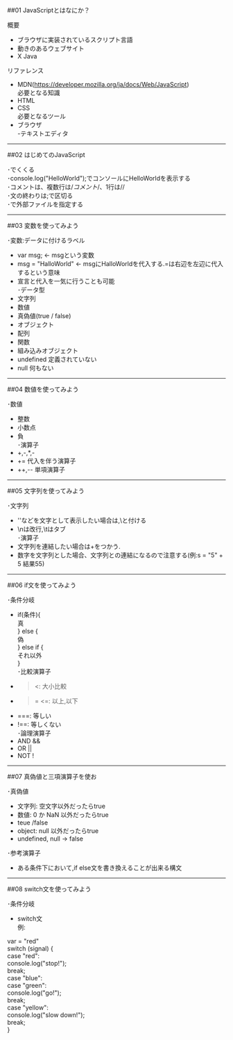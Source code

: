 ##01 JavaScriptとはなにか？

概要  
 - ブラウザに実装されているスクリプト言語  
 - 動きのあるウェブサイト  
 - X Java  

リファレンス  
 - MDN(https://developer.mozilla.org/ja/docs/Web/JavaScript)  
必要となる知識  
 - HTML  
 - CSS  
必要となるツール  
 - ブラウザ  
 -テキストエディタ  

---

##02 はじめてのJavaScript

･<script></script>でくくる    
･console.log("HelloWorld");でコンソールにHelloWorldを表示する  
･コメントは、複数行は/*コメント*/、1行は//  
･文の終わりは;で区切る  
･<script src="name.js"></script>で外部ファイルを指定する  

---

##03 変数を使ってみよう  

･変数:データに付けるラベル  
  - var msg; ← msgという変数   
  - msg = "HalloWorld" ← msgにHalloWorldを代入する.=は右辺を左辺に代入するという意味  
  - 宣言と代入を一気に行うことも可能  
･データ型  
  - 文字列   
  - 数値  
  - 真偽値(true / false)  
  - オブジェクト  
   - 配列  
   - 関数  
   - 組み込みオブジェクト  
  - undefined 定義されていない  
  - null 何もない  
  
---

##04 数値を使ってみよう

･数値  
 - 整数  
 - 小数点  
 - 負  
･演算子  
 - +,-,*,-  
 - += 代入を伴う演算子  
 - ++,-- 単項演算子  

---

##05 文字列を使ってみよう  

･文字列  
 - ''などを文字として表示したい場合は,\と付ける  
 - \nは改行,\tはタブ  
･演算子  
 - 文字列を連結したい場合は+をつかう.  
 - 数字を文字列とした場合、文字列との連結になるので注意する(例:s = "5" + 5 結果55)  
 
 ---
 
 ##06 if文を使ってみよう

･条件分岐  
 - if(条件){    
      真    
   } else {    
      偽    
   } else if {  
      それ以外    
   }  
･比較演算子  
 - > <: 大小比較  
 - >= <=: 以上,以下  
 - ===: 等しい  
 - !==: 等しくない  
･論理演算子  
 - AND &&  
 - OR ||  
 - NOT !  

---

##07 真偽値と三項演算子を使お

･真偽値  
  - 文字列: 空文字以外だったらtrue  
  - 数値: 0 か NaN 以外だったらtrue  
  - teue /false  
  - object: null 以外だったらtrue  
  - undefined, null -> false  
  
･参考演算子  
  - ある条件下において,if else文を書き換えることが出来る構文  
  
---

##08 switch文を使ってみよう

･条件分岐  
  - switch文  
  例:  
    
  var = "red"  
  switch (signal) {  
    case "red":  
      console.log("stop!");  
      break;  
    case "blue":  
    case "green":  
      console.log("go!");  
      break;  
    case "yellow":  
      console.log("slow down!");  
      break;  
  }  
  
  
 
   
   







